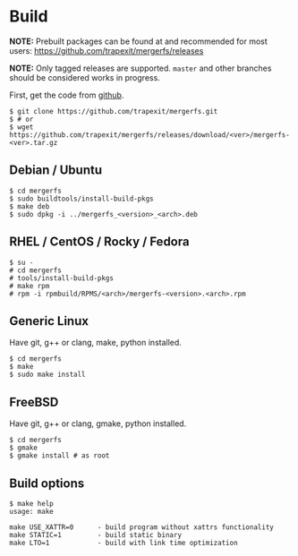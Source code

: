 # Build

**NOTE:** Prebuilt packages can be found at and recommended for most
users: https://github.com/trapexit/mergerfs/releases

**NOTE:** Only tagged releases are supported. `master` and other
branches should be considered works in progress.

First, get the code from [github](https://github.com/trapexit/mergerfs).

```
$ git clone https://github.com/trapexit/mergerfs.git
$ # or
$ wget https://github.com/trapexit/mergerfs/releases/download/<ver>/mergerfs-<ver>.tar.gz
```

## Debian / Ubuntu

```
$ cd mergerfs
$ sudo buildtools/install-build-pkgs
$ make deb
$ sudo dpkg -i ../mergerfs_<version>_<arch>.deb
```

## RHEL / CentOS / Rocky / Fedora

```
$ su -
# cd mergerfs
# tools/install-build-pkgs
# make rpm
# rpm -i rpmbuild/RPMS/<arch>/mergerfs-<version>.<arch>.rpm
```

## Generic Linux

Have git, g++ or clang, make, python installed.


```
$ cd mergerfs
$ make
$ sudo make install
```

## FreeBSD

Have git, g++ or clang, gmake, python installed.

```
$ cd mergerfs
$ gmake
$ gmake install # as root
```


## Build options

```
$ make help
usage: make

make USE_XATTR=0      - build program without xattrs functionality
make STATIC=1         - build static binary
make LTO=1            - build with link time optimization
```
